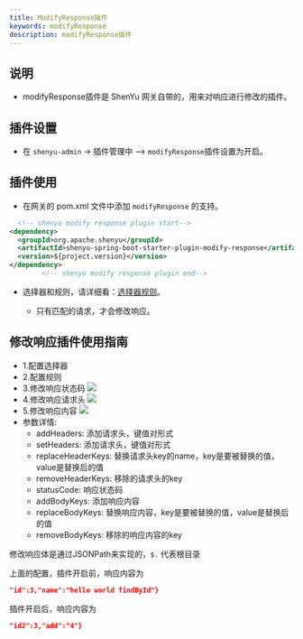 ```yaml
---
title: ModifyResponse插件
keywords: modifyResponse
description: modifyResponse插件
---
```


## 说明

* modifyResponse插件是 ShenYu 网关自带的，用来对响应进行修改的插件。


## 插件设置

* 在 `shenyu-admin` -> 插件管理中 --> `modifyResponse`插件设置为开启。

## 插件使用

* 在网关的 pom.xml 文件中添加 `modifyResponse` 的支持。

```xml
  <!-- shenyu modify response plugin start-->
<dependency>
  <groupId>org.apache.shenyu</groupId>
  <artifactId>shenyu-spring-boot-starter-plugin-modify-response</artifactId>
  <version>${project.version}</version>
</dependency>
        <!-- shenyu modify response plugin end-->
```

* 选择器和规则，请详细看：[选择器规则](../selector-and-rule)。

  * 只有匹配的请求，才会修改响应。


## 修改响应插件使用指南
* 1.配置选择器
* 2.配置规则
* 3.修改响应状态码
![](/img/shenyu/plugin/modify-response/modifyStatus-cn.png)
* 4.修改响应请求头
![](/img/shenyu/plugin/modify-response/modifyHeader-cn.png)
* 5.修改响应内容
![](/img/shenyu/plugin/modify-response/modifyBody-cn.png)
* 参数详情:
  * addHeaders: 添加请求头，键值对形式
  * setHeaders: 添加请求头，键值对形式
  * replaceHeaderKeys: 替换请求头key的name，key是要被替换的值，value是替换后的值
  * removeHeaderKeys: 移除的请求头的key
  * statusCode: 响应状态码
  * addBodyKeys: 添加响应内容
  * replaceBodyKeys: 替换响应内容，key是要被替换的值，value是替换后的值
  * removeBodyKeys: 移除的响应内容的key

修改响应体是通过JSONPath来实现的，`$.` 代表根目录

上面的配置，插件开启前，响应内容为
```json
"id":3,"name":"hello world findById"}
```
插件开启后，响应内容为
```json
"id2":3,"add":"4"}
```

